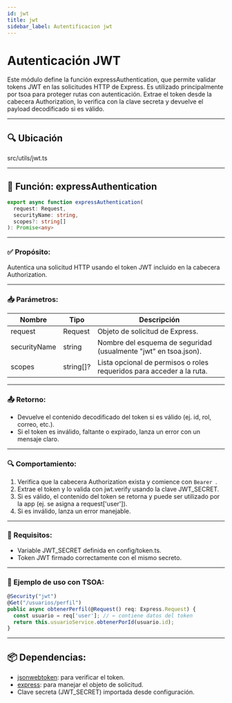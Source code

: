 ```yaml
---
id: jwt
title: jwt
sidebar_label: Autentificacion jwt
---
```


# Autenticación JWT

Este módulo define la función expressAuthentication, que permite validar tokens JWT en las solicitudes HTTP de Express. Es utilizado principalmente por tsoa para proteger rutas con autenticación. Extrae el token desde la cabecera Authorization, lo verifica con la clave secreta y devuelve el payload decodificado si es válido.

---

## 🔍 Ubicación

src/utils/jwt.ts

---


## 🔐 Función: expressAuthentication

```ts
export async function expressAuthentication(
  request: Request,
  securityName: string,
  scopes?: string[]
): Promise<any>
```

---

### ✅ Propósito:

Autentica una solicitud HTTP usando el token JWT incluido en la cabecera Authorization.

---

### 📥 Parámetros:

| Nombre         | Tipo        | Descripción                                                           |
| -------------- | ----------- | --------------------------------------------------------------------- |
| request      | Request   | Objeto de solicitud de Express.                                       |
| securityName | string    | Nombre del esquema de seguridad (usualmente "jwt" en tsoa.json).  |
| scopes       | string[]? | Lista opcional de permisos o roles requeridos para acceder a la ruta. |

---

### 📤 Retorno:

* Devuelve el contenido decodificado del token si es válido (ej. id, rol, correo, etc.).
* Si el token es inválido, faltante o expirado, lanza un error con un mensaje claro.

---

### 🔍 Comportamiento:

1. Verifica que la cabecera Authorization exista y comience con `Bearer `.
2. Extrae el token y lo valida con jwt.verify usando la clave JWT_SECRET.
3. Si es válido, el contenido del token se retorna y puede ser utilizado por la app (ej. se asigna a request['user']).
4. Si es inválido, lanza un error manejable.

---

### 🔐 Requisitos:

* Variable JWT_SECRET definida en config/token.ts.
* Token JWT firmado correctamente con el mismo secreto.

---

### 🧠 Ejemplo de uso con TSOA:

```ts
@Security("jwt")
@Get("/usuarios/perfil")
public async obtenerPerfil(@Request() req: Express.Request) {
  const usuario = req['user']; // ← contiene datos del token
  return this.usuarioService.obtenerPorId(usuario.id);
}
```

---

## 📦 Dependencias:

* [jsonwebtoken](https://www.npmjs.com/package/jsonwebtoken): para verificar el token.
* [express](https://expressjs.com/): para manejar el objeto de solicitud.
* Clave secreta (JWT_SECRET) importada desde configuración.
